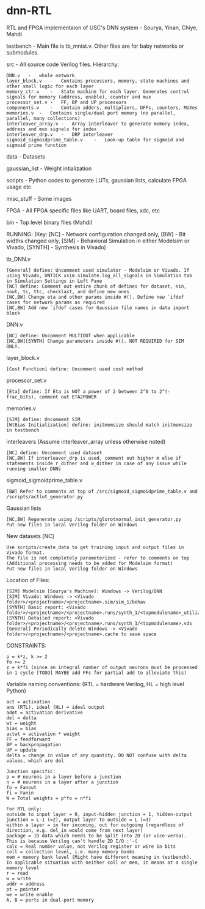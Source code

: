 # dnn-RTL
RTL and FPGA implementaion of USC's DNN system - Sourya, Yinan, Chiye, Mahdi

testbench - Main file is tb_mnist.v. Other files are for baby networks or submodules.

src - All source code Verilog files. Hierarchy:

	DNN.v	-	whole network
	layer_block.v	-	Contains processors, memory, state machines and other small logic for each layer
	memory_ctr.v	-	State machine for each layer. Generates control signals for memory (address, enable), counter and mux
	processor_set.v	-	FF, BP and UP processors
	components.v	-	Contain adders, multipliers, DFFs, counters, MUXes
	memories.v	-	Contains single/dual port memory (no parallel, parallel, many collections)
	interleaver_array.v	-	Array interleaver to generate memory index, address and mux signals for index
	interleaver_drp.v	-	DRP interleaver
	sigmoid_sigmoidprime_table.v	-	Look-up table for sigmoid and sigmoid prime function

data - Datasets

gaussian_list - Weight intialization

scripts - Python codes to generate LUTs, gaussian lists, calculate FPGA usage etc

misc_stuff - Some images

FPGA - All FPGA specific files like UART, board files, xdc, etc

bin - Top level binary files (Mahdi)



RUNNING: (Key: [NC] - Network configuration changed only, [BW] - Bit widths changed only, [SIM] - Behavioral Simulation in either Modelsim or Vivado, [SYNTH] - Synthesis in Vivado)

tb_DNN.v
	
	[General] define: Uncomment used simulator - Modelsim or Vivado. If using Vivado, UNTICK xsim.simulate.log_all_signals in Simulation tab in Simulation Settings in Left Pane
	[NC] define: Comment out entire chunk of defines for dataset, nin, nout, tc, ttc, checklast, and define new ones
	[NC,BW] Change eta and other params inside #(). Define new `ifdef cases for network params as required
	[NC,BW] Add new `ifdef cases for Gaussian file names in data import block
	
DNN.v

	[NC] define: Uncomment MULTIOUT when applicable
	[NC,BW][SYNTH] Change parameters inside #(). NOT REQUIRED for SIM ONLY.
	
layer_block.v

	[Cost Function] define: Uncomment used cost method

processor_set.v

	[Eta] define: If Eta is NOT a power of 2 between 2^0 to 2^(-frac_bits), comment out ETA2POWER

memories.v

	[SIM] define: Uncomment SIM
	[WtBias Initialization] define: initmemsize should match initmemsize in testbench

interleavers (Assume interleaver_array unless otherwise noted)

	[NC] define: Uncomment used dataset
	[NC,BW] If interleaver_drp is used, comment out higher m else if statements inside r_dither and w_dither in case of any issue while running smaller DNNs

sigmoid_sigmoidprime_table.v

	[BW] Refer to comments at top of /src/sigmoid_sigmoidprime_table.v and /scripts/actlut_generator.py

Gaussian lists

	[NC,BW] Regenerate using /scripts/glorotnormal_init_generator.py
	Put new files in local Verilog folder on Windows

New datasets [NC]

	Use scripts/create_data to get training input and output files in Vivado format.
	The file is not completely parameterized - refer to comments on top
	(Additional processing needs to be added for Modelsim format)
	Put new files in local Verilog folder on Windows

Location of Files:

	[SIM] Modelsim [Sourya's Machine]: Windows -> Verilog/DNN
	[SIM] Vivado: Windows -> <Vivado folder>/<projectname>/<projectname>.sim/sim_1/behav
	[SYNTH] Basic report: <Vivado folder>/<projectname>/<projectname>.runs/synth_1/<topmodulename>_utilization_synth.rpt
	[SYNTH] Detailed report: <Vivado folder>/<projectname>/<projectname>.runs/synth_1/<topmodulename>.vds
	[General] Periodically delete Windows -> <Vivado folder>/<projectname>/<projectname>.cache to save space


CONSTRAINTS:
	
	p = k*z, k >= 2	
	fo >= 2
	z = k*fi (since an integral number of output neurons must be processed in 1 cycle [TODO] MAYBE add FFs for partial add to alleviate this)



Variable naming conventions: (RTL = hardware Verilog, HL = high level Python)
	
	act = activation
	ans (RTL), ideal (HL) = ideal output
	adot = activation derivative
	del = delta
	wt = weight
	bias = bias
	actwt = activation * weight
	FF = feedforward
	BP = backpropagation
	UP = update
	delta = change in value of any quantity. DO NOT confuse with delta values, which are del

	Junction specific:
	p = # neurons in a layer before a junction
	n = # neurons in a layer after a junction
	fo = Fanout
	fi = Fanin
	W = Total weights = p*fo = n*fi

	For RTL only:
	outside to input layer = 0, input-hidden junction = 1, hidden-output junction = L-1 (=2), output layer to outside = L (=3)
	within a layer = in for incoming, out for outgoing (regardless of direction, e.g. del_in would come from next layer)
	package = 1D data which needs to be split into 2D (or vice-versa). This is because Verilog can't handle 2D I/O :'-(
	calc = Real number value, not Verilog register or wire in bits
	coll = collection level, i.e. many memory banks
	mem = memory bank level (Might have different meaning in testbench). In applicable situation with neither coll or mem, it means at a single memory level
	r = read
	w = write
	addr = address
	pt = pointer
	we = write enable
	A, B = ports in dual-port memory
